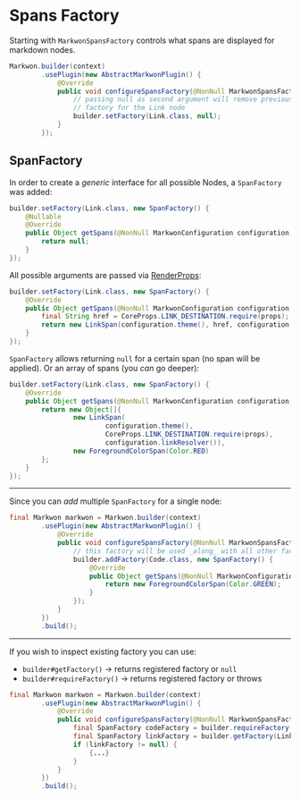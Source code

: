 # Spans Factory

Starting with <Badge text="3.0.0" /> `MarkwonSpansFactory` controls what spans are displayed
for markdown nodes.

```java
Markwon.builder(context)
        .usePlugin(new AbstractMarkwonPlugin() {
            @Override
            public void configureSpansFactory(@NonNull MarkwonSpansFactory.Builder builder) {
                // passing null as second argument will remove previously added 
                // factory for the Link node
                builder.setFactory(Link.class, null);
            }
        });
```

## SpanFactory

In order to create a _generic_ interface for all possible Nodes, a `SpanFactory`
was added:

```java
builder.setFactory(Link.class, new SpanFactory() {
    @Nullable
    @Override
    public Object getSpans(@NonNull MarkwonConfiguration configuration, @NonNull RenderProps props) {
        return null;
    }
});
```

All possible arguments are passed via [RenderProps](/docs/v4/core/render-props.md):

```java
builder.setFactory(Link.class, new SpanFactory() {
    @Override
    public Object getSpans(@NonNull MarkwonConfiguration configuration, @NonNull RenderProps props) {
        final String href = CoreProps.LINK_DESTINATION.require(props);
        return new LinkSpan(configuration.theme(), href, configuration.linkResolver());
    }
});
```

`SpanFactory` allows returning `null` for a certain span (no span will be applied).
Or an array of spans (you _can_ go deeper):

```java
builder.setFactory(Link.class, new SpanFactory() {
    @Override
    public Object getSpans(@NonNull MarkwonConfiguration configuration, @NonNull RenderProps props) {
        return new Object[]{
                new LinkSpan(
                        configuration.theme(),
                        CoreProps.LINK_DESTINATION.require(props),
                        configuration.linkResolver()),
                new ForegroundColorSpan(Color.RED)
        };
    }
});
```

---

Since <Badge text="3.0.1" /> you can _add_ multiple `SpanFactory` for a single node:

```java
final Markwon markwon = Markwon.builder(context)
        .usePlugin(new AbstractMarkwonPlugin() {
            @Override
            public void configureSpansFactory(@NonNull MarkwonSpansFactory.Builder builder) {
                // this factory will be used _along_ with all other factories for specified node
                builder.addFactory(Code.class, new SpanFactory() {
                    @Override
                    public Object getSpans(@NonNull MarkwonConfiguration configuration, @NonNull RenderProps props) {
                        return new ForegroundColorSpan(Color.GREEN);
                    }
                });
            }
        })
        .build();
```

---

If you wish to inspect existing factory you can use:
* `builder#getFactory()` -> returns registered factory or `null`
* `builder#requireFactory()` -> returns registered factory or throws <Badge text="3.0.1" />

```java
final Markwon markwon = Markwon.builder(context)
        .usePlugin(new AbstractMarkwonPlugin() {
            @Override
            public void configureSpansFactory(@NonNull MarkwonSpansFactory.Builder builder) {
                final SpanFactory codeFactory = builder.requireFactory(Code.class);
                final SpanFactory linkFactory = builder.getFactory(Link.class);
                if (linkFactory != null) {
                    {...}
                }
            }
        })
        .build();
```